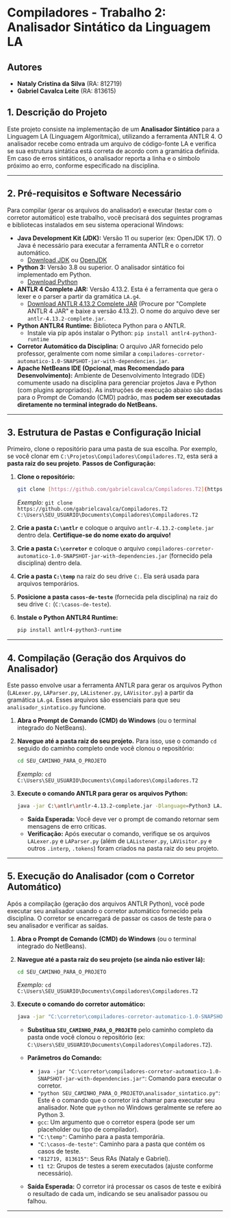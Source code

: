 # Compiladores - Trabalho 2: Analisador Sintático da Linguagem LA

## Autores
* **Nataly Cristina da Silva** (RA: 812719)
* **Gabriel Cavalca Leite** (RA: 813615)

## 1. Descrição do Projeto

Este projeto consiste na implementação de um **Analisador Sintático** para a Linguagem LA (Linguagem Algorítmica), utilizando a ferramenta ANTLR 4. O analisador recebe como entrada um arquivo de código-fonte LA e verifica se sua estrutura sintática está correta de acordo com a gramática definida. Em caso de erros sintáticos, o analisador reporta a linha e o símbolo próximo ao erro, conforme especificado na disciplina.

---

## 2. Pré-requisitos e Software Necessário

Para compilar (gerar os arquivos do analisador) e executar (testar com o corretor automático) este trabalho, você precisará dos seguintes programas e bibliotecas instalados em seu sistema operacional Windows:

* **Java Development Kit (JDK):** Versão 11 ou superior (ex: OpenJDK 17). O Java é necessário para executar a ferramenta ANTLR e o corretor automático.
    * [Download JDK](https://www.oracle.com/java/technologies/downloads/) ou [OpenJDK](https://openjdk.java.net/install/)
* **Python 3:** Versão 3.8 ou superior. O analisador sintático foi implementado em Python.
    * [Download Python](https://www.python.org/downloads/)
* **ANTLR 4 Complete JAR:** Versão 4.13.2. Esta é a ferramenta que gera o lexer e o parser a partir da gramática `LA.g4`.
    * [Download ANTLR 4.13.2 Complete JAR](https://www.antlr.org/download.html) (Procure por "Complete ANTLR 4 JAR" e baixe a versão 4.13.2). O nome do arquivo deve ser `antlr-4.13.2-complete.jar`.
* **Python ANTLR4 Runtime:** Biblioteca Python para o ANTLR.
    * Instale via pip após instalar o Python: `pip install antlr4-python3-runtime`
* **Corretor Automático da Disciplina:** O arquivo JAR fornecido pelo professor, geralmente com nome similar a `compiladores-corretor-automatico-1.0-SNAPSHOT-jar-with-dependencies.jar`.
* **Apache NetBeans IDE (Opcional, mas Recomendado para Desenvolvimento):** Ambiente de Desenvolvimento Integrado (IDE) comumente usado na disciplina para gerenciar projetos Java e Python (com plugins apropriados). As instruções de execução abaixo são dadas para o Prompt de Comando (CMD) padrão, mas **podem ser executadas diretamente no terminal integrado do NetBeans.**

---

## 3. Estrutura de Pastas e Configuração Inicial

Primeiro, clone o repositório para uma pasta de sua escolha. Por exemplo, se você clonar em `C:\Projetos\Compiladores\Compiladores.T2`, esta será a **pasta raiz do seu projeto**.
**Passos de Configuração:**

1.  **Clone o repositório:**
    ```bash
    git clone [https://github.com/gabrielcavalca/Compiladores.T2](https://github.com/gabrielcavalca/Compiladores.T2) SEU_CAMINHO_PARA_O_PROJETO
    ```
    *Exemplo:* `git clone https://github.com/gabrielcavalca/Compiladores.T2 C:\Users\SEU_USUARIO\Documents\Compiladores\Compiladores.T2`

2.  **Crie a pasta `C:\antlr`** e coloque o arquivo `antlr-4.13.2-complete.jar` dentro dela. **Certifique-se do nome exato do arquivo!**
3.  **Crie a pasta `C:\corretor`** e coloque o arquivo `compiladores-corretor-automatico-1.0-SNAPSHOT-jar-with-dependencies.jar` (fornecido pela disciplina) dentro dela.
4.  **Crie a pasta `C:\temp`** na raiz do seu drive `C:`. Ela será usada para arquivos temporários.
5.  **Posicione a pasta `casos-de-teste`** (fornecida pela disciplina) na raiz do seu drive `C:` (`C:\casos-de-teste`).
6.  **Instale o Python ANTLR4 Runtime:**
    ```bash
    pip install antlr4-python3-runtime
    ```

---

## 4. Compilação (Geração dos Arquivos do Analisador)

Este passo envolve usar a ferramenta ANTLR para gerar os arquivos Python (`LALexer.py`, `LAParser.py`, `LAListener.py`, `LAVisitor.py`) a partir da gramática `LA.g4`. Esses arquivos são essenciais para que seu `analisador_sintatico.py` funcione.

1.  **Abra o Prompt de Comando (CMD) do Windows** (ou o terminal integrado do NetBeans).
2.  **Navegue até a pasta raiz do seu projeto.** Para isso, use o comando `cd` seguido do caminho completo onde você clonou o repositório:
    ```bash
    cd SEU_CAMINHO_PARA_O_PROJETO
    ```
    *Exemplo:* `cd C:\Users\SEU_USUARIO\Documents\Compiladores\Compiladores.T2`

3.  **Execute o comando ANTLR para gerar os arquivos Python:**
    ```bash
    java -jar C:\antlr\antlr-4.13.2-complete.jar -Dlanguage=Python3 LA.g4 -visitor -o .
    ```
    * **Saída Esperada:** Você deve ver o prompt de comando retornar sem mensagens de erro críticas.
    * **Verificação:** Após executar o comando, verifique se os arquivos `LALexer.py` e `LAParser.py` (além de `LAListener.py`, `LAVisitor.py` e outros `.interp`, `.tokens`) foram criados na pasta raiz do seu projeto.

---

## 5. Execução do Analisador (com o Corretor Automático)

Após a compilação (geração dos arquivos ANTLR Python), você pode executar seu analisador usando o corretor automático fornecido pela disciplina. O corretor se encarregará de passar os casos de teste para o seu analisador e verificar as saídas.

1.  **Abra o Prompt de Comando (CMD) do Windows** (ou o terminal integrado do NetBeans).
2.  **Navegue até a pasta raiz do seu projeto (se ainda não estiver lá):**
    ```bash
    cd SEU_CAMINHO_PARA_O_PROJETO
    ```
    *Exemplo:* `cd C:\Users\SEU_USUARIO\Documents\Compiladores\Compiladores.T2`

3.  **Execute o comando do corretor automático:**
    ```bash
    java -jar "C:\corretor\compiladores-corretor-automatico-1.0-SNAPSHOT-jar-with-dependencies.jar" "python SEU_CAMINHO_PARA_O_PROJETO\analisador_sintatico.py" gcc "C:\temp" "C:\casos-de-teste" "812719, 813615" t1 t2
    ```
    * **Substitua `SEU_CAMINHO_PARA_O_PROJETO`** pelo caminho completo da pasta onde você clonou o repositório (ex: `C:\Users\SEU_USUARIO\Documents\Compiladores\Compiladores.T2`).
    * **Parâmetros do Comando:**
        * `java -jar "C:\corretor\compiladores-corretor-automatico-1.0-SNAPSHOT-jar-with-dependencies.jar"`: Comando para executar o corretor.
        * `"python SEU_CAMINHO_PARA_O_PROJETO\analisador_sintatico.py"`: Este é o comando que o corretor irá chamar para executar seu analisador. Note que `python` no Windows geralmente se refere ao Python 3.
        * `gcc`: Um argumento que o corretor espera (pode ser um placeholder ou tipo de compilador).
        * `"C:\temp"`: Caminho para a pasta temporária.
        * `"C:\casos-de-teste"`: Caminho para a pasta que contém os casos de teste.
        * `"812719, 813615"`: Seus RAs (Nataly e Gabriel).
        * `t1 t2`: Grupos de testes a serem executados (ajuste conforme necessário).

    * **Saída Esperada:** O corretor irá processar os casos de teste e exibirá o resultado de cada um, indicando se seu analisador passou ou falhou.

---
